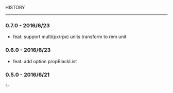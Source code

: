 HISTORY

---------

### 0.7.0 - 2016/6/23

- feat: support multi(px/rpx) units transform to rem unit

### 0.6.0 - 2016/6/23

- feat: add option propBlackList

### 0.5.0 - 2016/6/21

:sparkles:
